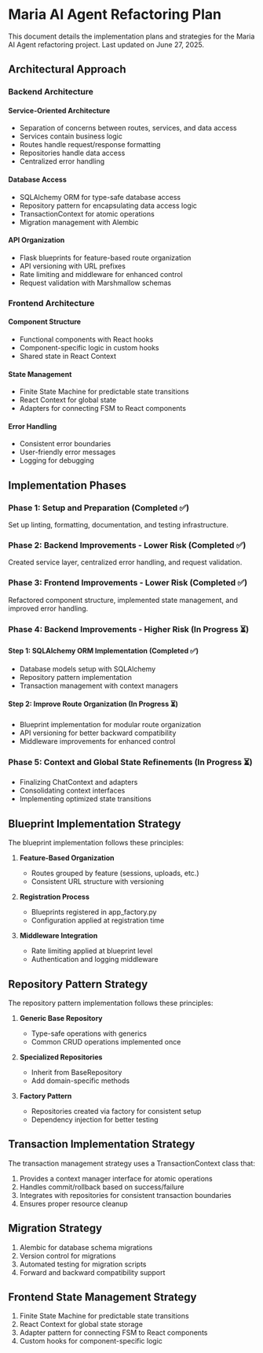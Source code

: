 # Maria AI Agent Refactoring Plan

This document details the implementation plans and strategies for the Maria AI Agent refactoring project. Last updated on June 27, 2025.

## Architectural Approach

### Backend Architecture

#### Service-Oriented Architecture
- Separation of concerns between routes, services, and data access
- Services contain business logic
- Routes handle request/response formatting
- Repositories handle data access
- Centralized error handling

#### Database Access
- SQLAlchemy ORM for type-safe database access
- Repository pattern for encapsulating data access logic
- TransactionContext for atomic operations
- Migration management with Alembic

#### API Organization
- Flask blueprints for feature-based route organization
- API versioning with URL prefixes
- Rate limiting and middleware for enhanced control
- Request validation with Marshmallow schemas

### Frontend Architecture

#### Component Structure
- Functional components with React hooks
- Component-specific logic in custom hooks
- Shared state in React Context

#### State Management
- Finite State Machine for predictable state transitions
- React Context for global state
- Adapters for connecting FSM to React components

#### Error Handling
- Consistent error boundaries
- User-friendly error messages
- Logging for debugging

## Implementation Phases

### Phase 1: Setup and Preparation (Completed ✅)
Set up linting, formatting, documentation, and testing infrastructure.

### Phase 2: Backend Improvements - Lower Risk (Completed ✅)
Created service layer, centralized error handling, and request validation.

### Phase 3: Frontend Improvements - Lower Risk (Completed ✅)
Refactored component structure, implemented state management, and improved error handling.

### Phase 4: Backend Improvements - Higher Risk (In Progress ⏳)

#### Step 1: SQLAlchemy ORM Implementation (Completed ✅)
- Database models setup with SQLAlchemy
- Repository pattern implementation
- Transaction management with context managers

#### Step 2: Improve Route Organization (In Progress ⏳)
- Blueprint implementation for modular route organization
- API versioning for better backward compatibility
- Middleware improvements for enhanced control

### Phase 5: Context and Global State Refinements (In Progress ⏳)
- Finalizing ChatContext and adapters
- Consolidating context interfaces
- Implementing optimized state transitions

## Blueprint Implementation Strategy

The blueprint implementation follows these principles:

1. **Feature-Based Organization**
   - Routes grouped by feature (sessions, uploads, etc.)
   - Consistent URL structure with versioning

2. **Registration Process**
   - Blueprints registered in app_factory.py
   - Configuration applied at registration time

3. **Middleware Integration**
   - Rate limiting applied at blueprint level
   - Authentication and logging middleware

## Repository Pattern Strategy

The repository pattern implementation follows these principles:

1. **Generic Base Repository**
   - Type-safe operations with generics
   - Common CRUD operations implemented once

2. **Specialized Repositories**
   - Inherit from BaseRepository
   - Add domain-specific methods

3. **Factory Pattern**
   - Repositories created via factory for consistent setup
   - Dependency injection for better testing

## Transaction Implementation Strategy

The transaction management strategy uses a TransactionContext class that:

1. Provides a context manager interface for atomic operations
2. Handles commit/rollback based on success/failure
3. Integrates with repositories for consistent transaction boundaries
4. Ensures proper resource cleanup

## Migration Strategy

1. Alembic for database schema migrations
2. Version control for migrations
3. Automated testing for migration scripts
4. Forward and backward compatibility support

## Frontend State Management Strategy

1. Finite State Machine for predictable state transitions
2. React Context for global state storage
3. Adapter pattern for connecting FSM to React components
4. Custom hooks for component-specific logic
